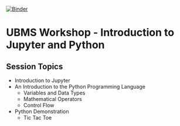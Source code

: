 [![Binder](https://mybinder.org/badge_logo.svg)](https://mybinder.org/v2/gh/darianyang/05Dec2020_UBMS_Workshop/HEAD)

# UBMS Workshop - Introduction to Jupyter and Python


## Session Topics

* Introduction to Jupyter
* An Introduction to the Python Programming Language
    * Variables and Data Types
    * Mathematical Operators
    * Control Flow
* Python Demonstration
    * Tic Tac Toe
